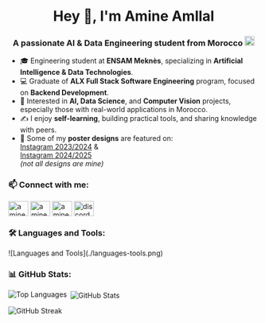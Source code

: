 <h1 align="center">Hey 👋, I'm Amine Amllal</h1>
<h3 align="center">A passionate AI & Data Engineering student from Morocco <img width="20" src="https://github.com/csmoore/country-flag-icons/blob/master/country-flags-4x3-svg/ma.svg" alt="Morocco Flag" /></h3>

- 🎓 Engineering student at **ENSAM Meknès**, specializing in **Artificial Intelligence & Data Technologies**.
- 💻 Graduate of **ALX Full Stack Software Engineering** program, focused on **Backend Development**.
- 🧠 Interested in **AI, Data Science**, and **Computer Vision** projects, especially those with real-world applications in Morocco.
- ✍️ I enjoy **self-learning**, building practical tools, and sharing knowledge with peers.
- 🎨 Some of my **poster designs** are featured on:  
  <a href="https://www.instagram.com/k_otaku_ensam" target="blank">Instagram 2023/2024</a> &  
  <a href="https://www.instagram.com/gadz.it" target="blank">Instagram 2024/2025</a>  
  *(not all designs are mine)*

<h3 align="left">📫 Connect with me:</h3>
<p align="left">
<a href="https://linkedin.com/in/amine-amllal" target="blank"><img align="center" src="https://raw.githubusercontent.com/rahuldkjain/github-profile-readme-generator/master/src/images/icons/Social/linked-in-alt.svg" alt="amine-amllal" height="30" width="40" /></a>
<a href="https://twitter.com/amineamllal" target="blank"><img align="center" src="https://raw.githubusercontent.com/rahuldkjain/github-profile-readme-generator/master/src/images/icons/Social/twitter.svg" alt="amineamllal" height="30" width="40" /></a>
<a href="https://instagram.com/amineamllal" target="blank"><img align="center" src="https://raw.githubusercontent.com/rahuldkjain/github-profile-readme-generator/master/src/images/icons/Social/instagram.svg" alt="amineamllal" height="30" width="40" /></a>
<a href="http://discordapp.com/users/adameelmadani" target="blank"><img align="center" src="https://raw.githubusercontent.com/rahuldkjain/github-profile-readme-generator/master/src/images/icons/Social/discord.svg" alt="discord" height="30" width="40" /></a>
</p>

<h3 align="left">🛠️ Languages and Tools:</h3>
<p align="left">
  <!-- Just paste the same tools section here -->
  ![Languages and Tools](./languages-tools.png)
</p>

<h3 align="left">📊 GitHub Stats:</h3>
<p><img align="left" src="https://github-readme-stats.vercel.app/api/top-langs?username=amineamllal&show_icons=true&locale=en&layout=compact" alt="Top Languages" /></p>

<p>&nbsp;<img align="center" src="https://github-readme-stats.vercel.app/api?username=amineamllal&show_icons=true&locale=en" alt="GitHub Stats" /></p>

<p><img align="center" src="https://github-readme-streak-stats.herokuapp.com/?user=amineamllal&" alt="GitHub Streak" /></p>
